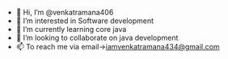 - 👋 Hi, I’m @venkatramana406
- 👀 I’m interested in Software development
- 🌱 I’m currently learning core java
- 💞️ I’m looking to collaborate on java development
- 📫 To reach me via email->iamvenkatramana434@gmail.com

<!---
venkatramana406/venkatramana406 is a ✨ special ✨ repository because its `README.md` (this file) appears on your GitHub profile.
You can click the Preview link to take a look at your changes.
--->

